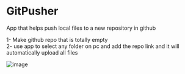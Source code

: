 # GitPusher

App that helps push local files to a new repository in github  


1- Make github repo that is totally empty  
2- use app to select any folder on pc and add the repo link and it will automatically upload all files  

![image](https://github.com/HyperJAK/GitPusher/assets/63348015/50b0459e-e71d-4663-b7b6-258ffc000216)

